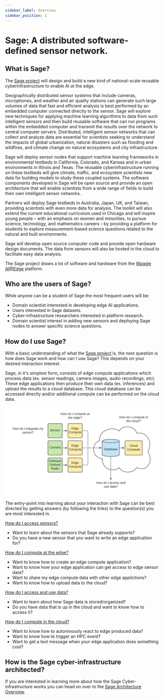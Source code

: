 ```yaml
---
sidebar_label: Overview
sidebar_position: 1
---
```


# Sage: A distributed software-defined sensor network.

## What is Sage?
The [Sage project](https://sagecontinuum.org/) will design and build a new kind of national-scale reusable cyberinfrastructure to enable AI at the edge.

Geographically distributed sensor systems that include cameras, microphones, and weather and air quality stations can generate such large volumes of data that fast and efficient analysis is best performed by an embedded computer connected directly to the sensor. Sage will explore new techniques for applying machine learning algorithms to data from such intelligent sensors and then build reusable software that can run programs within the embedded computer and transmit the results over the network to central computer servers. Distributed, intelligent sensor networks that can collect and analyze data are essential for scientists seeking to understand the impacts of global urbanization, natural disasters such as flooding and wildfires, and climate change on natural ecosystems and city infrastructure.

Sage will deploy sensor nodes that support machine learning frameworks in environmental testbeds in California, Colorado, and Kansas and in urban environments in Illinois and Texas. The reusable cyberinfrastructure running on these testbeds will give climate, traffic, and ecosystem scientists new data for building models to study these coupled systems. The software components developed in Sage will be open source and provide an open architecture that will enable scientists from a wide range of fields to build their own intelligent sensor networks.

Partners will deploy Sage testbeds in Australia, Japan, UK, and Taiwan, providing scientists with even more data for analysis. The toolkit will also extend the current educational curriculum used in Chicago and will inspire young people – with an emphasis on women and minorities, to pursue science, technology, and mathematics careers – by providing a platform for students to explore measurement-based science questions related to the natural and built environments.

Sage will develop open source computer code and provide open hardware design documents.  The data from sensors will also be hosted in the cloud to facilitate easy data analysis.

The Sage project draws a lot of software and hardware from the [Waggle AI@Edge](https://github.com/waggle-sensor/waggle) platform.

## Who are the users of Sage?

While anyone can be a student of Sage the most frequent users will be:

- Domain scientist interested in developing edge AI applications.
- Users interested in Sage datasets.
- Cyber-infrastructure researchers interested in platform research.
- Domain scientist interest in adding new sensors and deploying Sage nodes to answer specific science questions.

## How do I use Sage?

With a basic understanding of what the [Sage project](https://sagecontinuum.org/) is, the next question is how does Sage work and how can I use Sage? This depends on your desired interaction interest.

Sage, in it's simplest form, consists of edge compute applications which process data (ex. sensor readings, camera images, audio recordings, etc). These edge applications then produce their own data (ex. inferences) and upload the results to a cloud database. This cloud database can be accessed directly and/or additional compute can be performed on the cloud data.

![Sage User Interaction](./images/SAGE_Interact.png)

The entry-point into learning about your interaction with Sage can be best directed by getting answers (by following the links) to the question(s) you are most interested in.

[How do I access sensors?](../tutorials/access-sage-sensors.md)
- Want to learn about the sensors that Sage already supports?
- Do you have a new sensor that you want to write an edge application for?


[How do I compute at the edge?](../tutorials/compute-at-edge.md)
- Want to know how to create an edge compute application?
- Want to know how your edge application can get access to edge sensor data?
- Want to share my edge compute data with other edge applictions?
- Want to know how to upload data to the cloud?

[How do I access and use data?](../tutorials/accessing-data.md)
- Want to learn about how Sage data is stored/organized?
- Do you have data that is up in the cloud and want to know how to access it?

[How do I compute in the cloud?](../tutorials/cloud-compute.md)
- Want to know how to autonmously react to edge produced data?
- Want to know how to trigger an HPC event?
- Want to get a text message when your edge application does something cool?

## How is the Sage cyber-infrastructure architected?

If you are interested in learning more about how the Sage Cyber-infrastructure works you can head on over to the [Sage Architecture Overview](./architecture.md).
